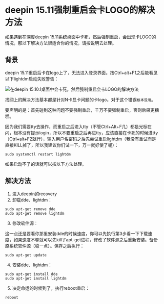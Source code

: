 # deepin 15.11强制重启会卡LOGO的解决方法

如果遇到在深度deepin 15.11系统桌面中卡死，然后强制重启，会出现卡LOGO的情况，那以下解决方法很适合你的情况，请按说明去处理。 

 

## 背景

deepin 15.11重启后卡在logo上了，无法进入登录界面，按Ctrl+alt+F1之后能看见以下lightdm启动失败警告：

![在deepin 15.10.1桌面中会卡死，然后强制重启会卡LOGO的解决方法](https://ywnz.com/uploads/allimg/19/1-1Z613215G63R.JPG)

找网上的解决方法基本都是针对N卡显卡问题的卡logo，对于这个错误`根本没用`。

要声明的是：首先碰到这种问题不要强制重启，千万不要强制重启，否则后果更糟糕。

因为我们需要tty去操作，而重启之后进入tty（不管Ctrl+Alt+F几）都是光标在闪，根本没有提示login，所以不要重启之后再进tty，应该直接在卡死的时候进tty（Ctrl+alt+F2就行），输入用户名密码之后先尝试重启lightdm（我没有重试而是直接KILL掉了，所以我建议你们试一下，万一就好使了呢）：

```
sudo systemctl restart lightdm
```

如果启动不了的话就可以按以下方法处理。

 

## 解决方法

1. 进入deepin的recovery
2. 卸载dde、lightdm：

```
sudo apt-get remove dde
sudo apt-get remove lightdm
```

3. 修改软件源：

这一点还是要看你那里安装dde的时候速度，你可以先执行第3步看一下下载速度，如果速度不够就可以先kill了apt-get进程，修改了软件源之后重新安装。备份原系统软件源（稳一点）。保存之后执行：

   ```
   sudo apt-get update
   ```

4. 安装dde、lightdm：

```
sudo apt-get install dde
sudo apt-get install lightdm
```

5. 决定命运的时候到了，执行reboot重启：

```
reboot
```

